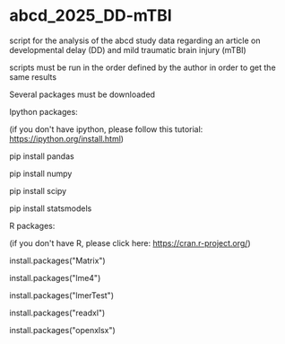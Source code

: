 # abcd_2025_DD-mTBI
script for the analysis of the abcd study data regarding an article on developmental delay (DD) and mild traumatic brain injury (mTBI)

scripts must be run in the order defined by the author in order to get the same results

Several packages must be downloaded



Ipython packages:

(if you don't have ipython, please follow this tutorial: https://ipython.org/install.html)

pip install pandas

pip install numpy

pip install scipy 

pip install statsmodels



R packages: 

(if you don't have R, please click here: https://cran.r-project.org/)

install.packages("Matrix")

install.packages("lme4")

install.packages("lmerTest")

install.packages("readxl")

install.packages("openxlsx")

